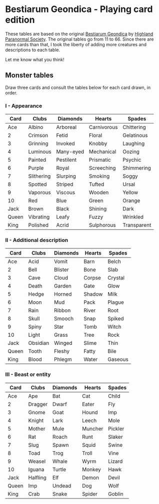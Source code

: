 # Bestiarum Geondica - Playing card edition

These tables are based on the original [Bestiarum Geondica](https://natetreme.itch.io/bestiarum) by [Highland Paranormal Society](https://natetreme.itch.io/). The original tables go from 11 to 66. Since there are more cards than that, I took the liberty of adding more creatures and descriptions to each table.

Let me know what you think!

## Monster tables

Draw three cards and consult the tables below for each card drawn, in order.

### I - Appearance

| Card   | Clubs         | Diamonds         | Hearts           | Spades         |
|--------|---------------|------------------|------------------|----------------|
| Ace    | Albino        | Arboreal         | Carnivorous      | Chittering     |
| 2      | Crimson       | Fetid            | Floral           | Gelatinous     |
| 3      | Grinning      | Invoked          | Knobby           | Laughing       |
| 4      | Luminous      | Many-eyed        | Mechanical       | Oozing         |
| 5      | Painted       | Pestilent        | Prismatic        | Psychic        |
| 6      | Purple        | Royal            | Screeching       | Shimmering     |
| 7      | Slithering    | Slurping         | Smoking          | Soggy          |
| 8      | Spotted       | Striped          | Tufted           | Ursal          |
| 9      | Vaporous      | Viscous          | Wooden           | Yellow         |
| 10     | Red           | Blue             | Green            | Orange         |
| Jack   | Brown         | Black            | Shining          | Dark           |
| Queen  | Vibrating     | Leafy            | Fuzzy            | Wrinkled       |
| King   | Polished      | Acrid            | Sulphorous       | Transparent    |

### II - Additional description

| Card   | Clubs         | Diamonds         | Hearts           | Spades         |
|--------|---------------|------------------|------------------|----------------|
| Ace    | Acid          | Vomit            | Barn             | Belch          |
| 2      | Bell          | Blister          | Bone             | Slab           |
| 3      | Cave          | Cloud            | Corpse           | Crystal        |
| 4      | Death         | Garden           | Gate             | Glow           |
| 5      | Hedge         | Horned           | Shadow           | Milk           |
| 6      | Moon          | Mud              | Pack             | Plague         |
| 7      | Rain          | Ribbon           | River            | Root           |
| 8      | Skull         | Smooch           | Snap             | Spiked         |
| 9      | Spiny         | Star             | Tomb             | Witch          |
| 10     | Light         | Grass            | Tree             | Rock           |
| Jack   | Obsidian      | Winged           | Slime            | Thin           |
| Queen  | Tooth         | Fleshy           | Fatty            | Bile           |
| King   | Blood         | Phlegm           | Water            | Gaseous        |

### III - Beast or entity

| Card   | Clubs         | Diamonds         | Hearts           | Spades         |
|--------|---------------|------------------|------------------|----------------|
| Ace    | Ape           | Bat              | Cat              | Child          |
| 2      | Dragger       | Dwarf            | Eater            | Fly            |
| 3      | Gnome         | Goat             | Hound            | Imp            |
| 4      | Knight        | Lark             | Leech            | Mole           |
| 5      | Mother        | Mule             | Muncher          | Pickler        |
| 6      | Rat           | Roach            | Runt             | Slaker         |
| 7      | Slug          | Spawn            | Squid            | Swine          |
| 8      | Toad          | Trog             | Troll            | Vine           |
| 9      | Weasel        | Whale            | Wyrm             | Lizard         |
| 10     | Iguana        | Turtle           | Monkey           | Hawk           |
| Jack   | Halfling      | Elf              | Demon            | Devil          |
| Queen  | Imp           | Undead           | Dog              | Wolf           |
| King   | Crab          | Snake            | Spider           | Goblin         |



